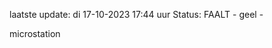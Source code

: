 laatste update: 
di 17-10-2023 17:44   uur 
Status: FAALT - geel - 
<div class="service Y">microstation</div>